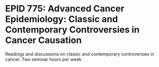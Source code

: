 # EPID 775: Advanced Cancer Epidemiology: Classic and Contemporary Controversies in Cancer Causation

Readings and discussions on classic and contemporary controversies in cancer. Two seminar hours per week.